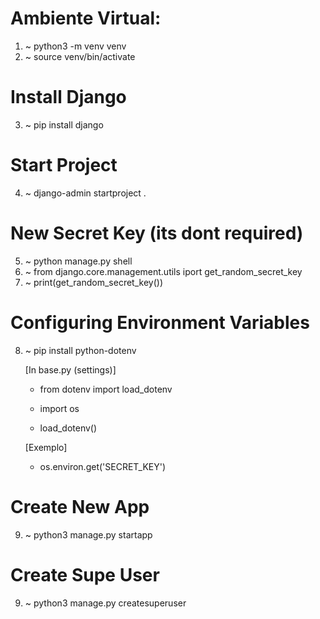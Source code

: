 # Ambiente Virtual:
01. ~ python3 -m venv venv
02. ~ source venv/bin/activate

# Install Django
03. ~ pip install django

# Start Project
04. ~ django-admin startproject <name-project> . 

# New Secret Key (its dont required)
05. ~ python manage.py shell
06. ~ from django.core.management.utils iport get_random_secret_key
07. ~ print(get_random_secret_key())

# Configuring Environment Variables
08. ~ pip install python-dotenv

    [In base.py (settings)]
    * from dotenv import load_dotenv
    * import os

    * load_dotenv()

    [Exemplo]
    * os.environ.get('SECRET_KEY')

# Create New App
09. ~ python3 manage.py startapp <name-app>

# Create Supe User
09. ~ python3 manage.py createsuperuser

